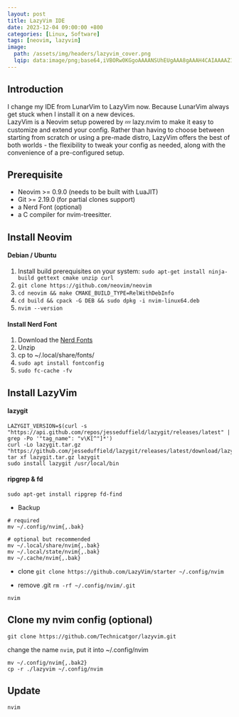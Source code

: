 ```yaml
---
layout: post
title: LazyVim IDE
date: 2023-12-04 09:00:00 +800
categories: [Linux, Software]
tags: [neovim, lazyvim]
image:
  path: /assets/img/headers/lazyvim_cover.png
  lqip: data:image/png;base64,iVBORw0KGgoAAAANSUhEUgAAA8gAAAH4CAIAAAAZ1VPRAALJIklEQVR4Aeyah5IbuxVE0aQ3h/eUv8L//1MOm/NumxaKp9TVZInO4e1d1QgDXNyMHgyG+vj59+Od
---
```


## Introduction

I change my IDE from LunarVim to LazyVim now. Because LunarVim always get stuck when I install it on a new devices. \
LazyVim is a Neovim setup powered by 💤 lazy.nvim to make it easy to customize and extend your config. Rather than having to choose between starting from scratch or using a pre-made distro, LazyVim offers the best of both worlds - the flexibility to tweak your config as needed, along with the convenience of a pre-configured setup.

## Prerequisite

- Neovim >= 0.9.0 (needs to be built with LuaJIT)
- Git >= 2.19.0 (for partial clones support)
- a Nerd Font (optional)
- a C compiler for nvim-treesitter.

## Install Neovim

#### Debian / Ubuntu

1. Install build prerequisites on your system:
   `sudo apt-get install ninja-build gettext cmake unzip curl`
2. `git clone https://github.com/neovim/neovim`
3. `cd neovim && make CMAKE_BUILD_TYPE=RelWithDebInfo`
4. `cd build && cpack -G DEB && sudo dpkg -i nvim-linux64.deb`
5. `nvim --version`

#### Install Nerd Font

1. Download the [Nerd Fonts](https://www.nerdfonts.com/)
2. Unzip
3. cp to ~/.local/share/fonts/
4. `sudo apt install fontconfig`
5. `sudo fc-cache -fv`

## Install LazyVim

#### lazygit

```
LAZYGIT_VERSION=$(curl -s "https://api.github.com/repos/jesseduffield/lazygit/releases/latest" | grep -Po '"tag_name": "v\K[^"]*')
curl -Lo lazygit.tar.gz "https://github.com/jesseduffield/lazygit/releases/latest/download/lazygit_${LAZYGIT_VERSION}_Linux_x86_64.tar.gz"
tar xf lazygit.tar.gz lazygit
sudo install lazygit /usr/local/bin
```

#### ripgrep & fd

`sudo apt-get install ripgrep fd-find`

- Backup

```
# required
mv ~/.config/nvim{,.bak}

# optional but recommended
mv ~/.local/share/nvim{,.bak}
mv ~/.local/state/nvim{,.bak}
mv ~/.cache/nvim{,.bak}
```

- clone
  `git clone https://github.com/LazyVim/starter ~/.config/nvim`

- remove .git
  `rm -rf ~/.config/nvim/.git`

`nvim`

## Clone my nvim config (optional)

`git clone https://github.com/Technicatgor/lazyvim.git`

change the name `nvim`, put it into ~/.config/nvim

```
mv ~/.config/nvim{,.bak2}
cp -r ./lazyvim ~/.config/nvim
```

## Update

`nvim`
